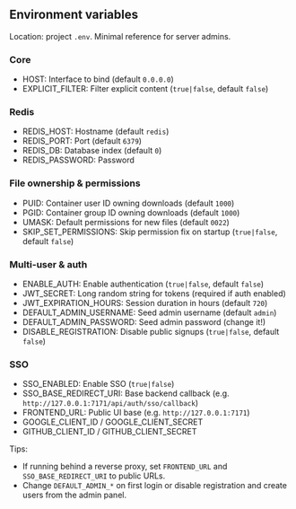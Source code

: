 ## Environment variables

Location: project `.env`. Minimal reference for server admins.

### Core
- HOST: Interface to bind (default `0.0.0.0`)
- EXPLICIT_FILTER: Filter explicit content (`true|false`, default `false`)

### Redis
- REDIS_HOST: Hostname (default `redis`)
- REDIS_PORT: Port (default `6379`)
- REDIS_DB: Database index (default `0`)
- REDIS_PASSWORD: Password

### File ownership & permissions
- PUID: Container user ID owning downloads (default `1000`)
- PGID: Container group ID owning downloads (default `1000`)
- UMASK: Default permissions for new files (default `0022`)
- SKIP_SET_PERMISSIONS: Skip permission fix on startup (`true|false`, default `false`)

### Multi-user & auth
- ENABLE_AUTH: Enable authentication (`true|false`, default `false`)
- JWT_SECRET: Long random string for tokens (required if auth enabled)
- JWT_EXPIRATION_HOURS: Session duration in hours (default `720`)
- DEFAULT_ADMIN_USERNAME: Seed admin username (default `admin`)
- DEFAULT_ADMIN_PASSWORD: Seed admin password (change it!)
- DISABLE_REGISTRATION: Disable public signups (`true|false`, default `false`)

### SSO
- SSO_ENABLED: Enable SSO (`true|false`)
- SSO_BASE_REDIRECT_URI: Base backend callback (e.g. `http://127.0.0.1:7171/api/auth/sso/callback`)
- FRONTEND_URL: Public UI base (e.g. `http://127.0.0.1:7171`)
- GOOGLE_CLIENT_ID / GOOGLE_CLIENT_SECRET
- GITHUB_CLIENT_ID / GITHUB_CLIENT_SECRET

Tips:
- If running behind a reverse proxy, set `FRONTEND_URL` and `SSO_BASE_REDIRECT_URI` to public URLs.
- Change `DEFAULT_ADMIN_*` on first login or disable registration and create users from the admin panel.